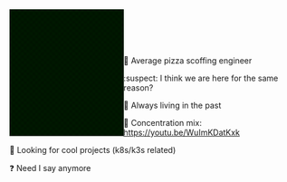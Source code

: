 <img align=left src="https://raw.githubusercontent.com/slouchd/slouchd/main/slouch-glider.gif" width="40%" />

<br />
<br />
<br />
<br />

 :pizza: Average pizza scoffing engineer
 
 :suspect: I think we are here for the same reason?
 
 :floppy_disk: Always living in the past
 
 :guitar: Concentration mix: https://youtu.be/WuImKDatKxk

 :mage: Looking for cool projects (k8s/k3s related)

 :question: Need I say anymore
